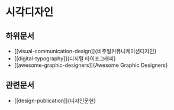 # 시각디자인

## 하위문서

- [[visual-communication-design]]{비주얼커뮤니케이션디자인}
- [[digital-typography]]{디지털 타이포그래피}
- [[awesome-graphic-designers]]{Awesome Graphic Designers}

## 관련문서

- [[design-publication]]{디자인문헌}

